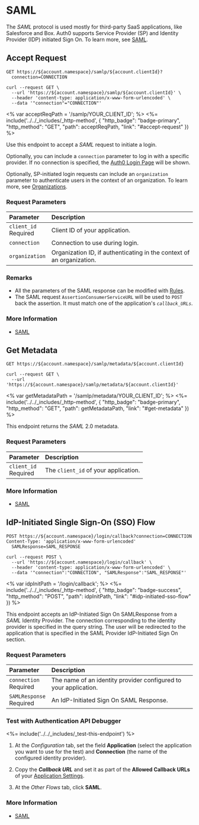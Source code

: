 # SAML

The <dfn data-key="security-assertion-markup-language">SAML</dfn> protocol is used mostly for third-party SaaS applications, like Salesforce and Box. Auth0 supports Service Provider (SP) and Identity Provider (IDP) initiated Sign On. To learn more, see [SAML](/protocols/saml).

## Accept Request

```http
GET https://${account.namespace}/samlp/${account.clientId}?
  connection=CONNECTION
```

```shell
curl --request GET \
  --url 'https://${account.namespace}/samlp/${account.clientId}' \
  --header 'content-type: application/x-www-form-urlencoded' \
  --data '"connection"="CONNECTION"'
```

<% var acceptReqPath = '/samlp/YOUR_CLIENT_ID'; %>
<%=
include('../../_includes/_http-method', {
  "http_badge": "badge-primary",
  "http_method": "GET",
  "path": acceptReqPath,
  "link": "#accept-request"
}) %>

Use this endpoint to accept a <dfn data-key="security-assertion-markup-language">SAML</dfn> request to initiate a login.

Optionally, you can include a `connection` parameter to log in with a specific provider. If no connection is specified, the [Auth0 Login Page](/login_page) will be shown.

Optionally, SP-initiated login requests can include an `organization` parameter to authenticate users in the context of an organization. To learn more, see [Organizations](/organizations).


### Request Parameters

| Parameter        | Description |
|:-----------------|:------------|
| `client_id` <br/><span class="label label-danger">Required</span> | Client ID of your application. |
| `connection`     | Connection to use during login. |
| `organization`   | Organization ID, if authenticating in the context of an organization. |


### Remarks

- All the parameters of the SAML response can be modified with [Rules](/rules).
- The SAML request `AssertionConsumerServiceURL` will be used to `POST` back the assertion. It must match one of the application's <dfn data-key="callback">`callback_URLs`</dfn>.

### More Information
- [SAML](/protocols/saml)

## Get Metadata

```http
GET https://${account.namespace}/samlp/metadata/${account.clientId}
```

```shell
curl --request GET \
  --url 'https://${account.namespace}/samlp/metadata/${account.clientId}'
```

<% var getMetadataPath = '/samlp/metadata/YOUR_CLIENT_ID'; %>
<%=
include('../../_includes/_http-method', {
  "http_badge": "badge-primary",
  "http_method": "GET",
  "path": getMetadataPath,
  "link": "#get-metadata"
}) %>

This endpoint returns the <dfn data-key="security-assertion-markup-language">SAML</dfn> 2.0 metadata.

### Request Parameters

| Parameter        | Description |
|:-----------------|:------------|
| `client_id` <br/><span class="label label-danger">Required</span> | The `client_id` of your application. |


### More Information
- [SAML](/protocols/saml)


## IdP-Initiated Single Sign-On (SSO) Flow

```http
POST https://${account.namespace}/login/callback?connection=CONNECTION
Content-Type: 'application/x-www-form-urlencoded'
  SAMLResponse=SAML_RESPONSE
```

```shell
curl --request POST \
  --url 'https://${account.namespace}/login/callback' \
  --header 'content-type: application/x-www-form-urlencoded' \
  --data '"connection":"CONNECTION", "SAMLResponse":"SAML_RESPONSE"'
```

<% var idpInitPath = '/login/callback'; %>
<%=
include('../../_includes/_http-method', {
  "http_badge": "badge-success",
  "http_method": "POST",
  "path": idpInitPath,
  "link": "#idp-initiated-sso-flow"
}) %>

This endpoint accepts an IdP-Initiated Sign On SAMLResponse from a <dfn data-key="security-assertion-markup-language">SAML</dfn> Identity Provider. The connection corresponding to the identity provider is specified in the query string. The user will be redirected to the application that is specified in the SAML Provider IdP-Initiated Sign On section.


### Request Parameters

| Parameter        | Description |
|:-----------------|:------------|
| `connection` <br/><span class="label label-danger">Required</span> | The name of an identity provider configured to your application. |
| `SAMLResponse` <br/><span class="label label-danger">Required</span> | An IdP-Initiated Sign On SAML Response. |


### Test with Authentication API Debugger

<%= include('../../_includes/_test-this-endpoint') %>

1. At the *Configuration* tab, set the field **Application** (select the application you want to use for the test) and **Connection** (the name of the configured identity provider).

1. Copy the <dfn data-key="callback">**Callback URL**</dfn> and set it as part of the **Allowed Callback URLs** of your [Application Settings](${manage_url}/#/applications).

1. At the *Other Flows* tab, click **SAML**.


### More Information
- [SAML](/protocols/saml)
